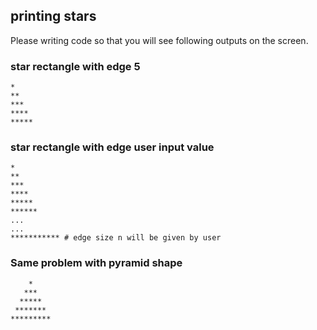 ## printing stars

Please writing code so that you will see following outputs on the screen.

### star rectangle with edge 5 

	*
	**
	***
	****
	*****

### star rectangle with edge user input value  

	*
	**
	***
	****
	*****
	******
	...
	...
	*********** # edge size n will be given by user



### Same problem with pyramid shape

	    *
	   ***
	  *****
	 *******
	*********

